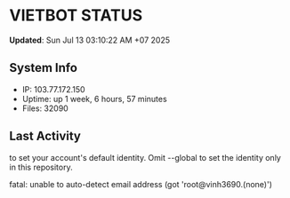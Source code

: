 # VIETBOT STATUS
**Updated**: Sun Jul 13 03:10:22 AM +07 2025

## System Info
- IP: 103.77.172.150
- Uptime: up 1 week, 6 hours, 57 minutes
- Files: 32090

## Last Activity

to set your account's default identity.
Omit --global to set the identity only in this repository.

fatal: unable to auto-detect email address (got 'root@vinh3690.(none)')
